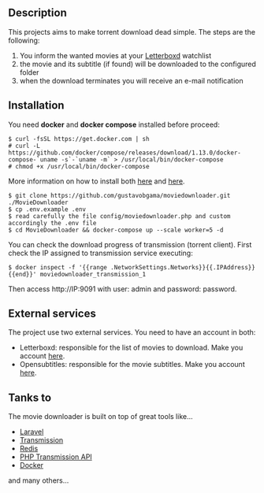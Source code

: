 ## Description

This projects aims to make torrent download dead simple. The steps are the following:

1. You inform the wanted movies at your [Letterboxd](https://letterboxd.com/) watchlist
2. the movie and its subtitle (if found) will be downloaded to the configured folder
3. when the download terminates you will receive an e-mail notification

## Installation

You need **docker** and **docker compose** installed before proceed:

    $ curl -fsSL https://get.docker.com | sh
    # curl -L https://github.com/docker/compose/releases/download/1.13.0/docker-compose-`uname -s`-`uname -m` > /usr/local/bin/docker-compose
    # chmod +x /usr/local/bin/docker-compose

More information on how to install both [here](https://docs.docker.com/engine/installation/) and [here](https://docs.docker.com/compose/install/).

    $ git clone https://github.com/gustavobgama/moviedownloader.git ./MovieDownloader
    $ cp .env.example .env
    $ read carefully the file config/moviedownloader.php and custom accordingly the .env file
    $ cd MovieDownloader && docker-compose up --scale worker=5 -d

You can check the download progress of transmission (torrent client). First check the IP assigned to transmission service executing:

    $ docker inspect -f '{{range .NetworkSettings.Networks}}{{.IPAddress}}{{end}}' moviedownloader_transmission_1

Then access http://IP:9091 with user: admin and password: password.

## External services

The project use two external services. You need to have an account in both:

* Letterboxd: responsible for the list of movies to download. Make you account [here](https://letterboxd.com/).
* Opensubtitles: responsible for the movie subtitles. Make you account [here](https://www.opensubtitles.org/en/newuser).

## Tanks to

The movie downloader is built on top of great tools like...

* [Laravel](https://laravel.com/)
* [Transmission](https://transmissionbt.com/)
* [Redis](https://redis.io/)
* [PHP Transmission API](https://github.com/kleiram/transmission-php)
* [Docker](https://www.docker.com/)

and many others...